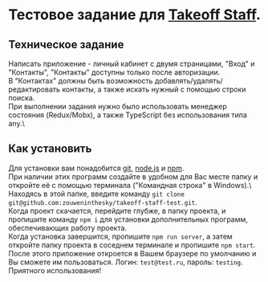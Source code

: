 # Тестовое задание для [Takeoff Staff](https://spb.hh.ru/employer/3909076).

## Техническое задание

Написать приложение - личный кабинет с двумя страницами, "Вход" и "Контакты", "Контакты" доступны только после авторизации.\
В "Контактах" должны быть возможность добавлять/удалять/редактировать контакты, а также искать нужный с помощью строки поиска.\
При выполнении задания нужно было использовать менеджер состояния (Redux/Mobx), а также TypeScript без использования типа any.\

## Как установить

Для установки вам понадобится [git](https://git-scm.com/downloads), [node.js](https://nodejs.org/en/) и [npm](https://www.npmjs.com/).\
При наличии этих программ создайте в удобном для Вас месте папку и откройте её с помощью терминала ("Командная строка" в Windows).\ Находясь в этой папке, введите команду `git clone git@github.com:zouweninthesky/takeoff-staff-test.git`.\
Когда проект скачается, перейдите глубже, в папку проекта, и пропишите команду `npm i` для установки дополнительных программ, обеспечивающих работу проекта.\
Когда установка завершится, пропишите `npm run server`, а затем откройте папку проекта в соседнем терминале и пропишите `npm start`.\
После этого приложение откроется в Вашем браузере по умолчанию и Вы сможете им пользоваться. Логин: `test@test.ru`, пароль: `testing`.\
Приятного использования!
